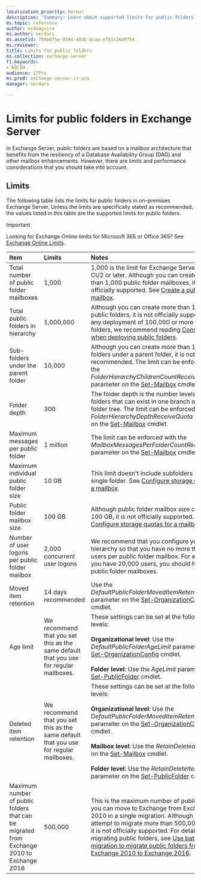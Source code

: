 ```yaml
---
localization_priority: Normal
description: 'Summary: Learn about supported limits for public folders in Exchange Server 2016 and Exchange Server 2019.'
ms.topic: reference
author: msdmaguire
ms.author: serdars
ms.assetid: 709b075e-9584-484b-bcaa-e781c26497b4
ms.reviewer:
title: Limits for public folders
ms.collection: exchange-server
f1.keywords:
- NOCSH
audience: ITPro
ms.prod: exchange-server-it-pro
manager: serdars

---
```


# Limits for public folders in Exchange Server

In Exchange Server, public folders are based on a mailbox architecture that benefits from the resiliency of a Database Availability Group (DAG) and other mailbox enhancements. However, there are limits and performance considerations that you should take into account.

## Limits

The following table lists the limits for public folders in on-premises Exchange Server. Unless the limits are specifically stated as recommended, the values listed in this table are the supported limits for public folders.

> [!IMPORTANT]
> Looking for Exchange Online limits for Microsoft 365 or Office 365? See [Exchange Online Limits](/office365/servicedescriptions/exchange-online-service-description/exchange-online-limits).

|**Item**|**Limits**|**Notes**|
|:-----|:-----|:-----|
|Total number of public folder mailboxes|1,000|1,000 is the limit for Exchange Server 2016 CU2 or later. Although you can create more than 1,000 public folder mailboxes, it is not officially supported. See [Create a public folder mailbox](create-public-folder-mailboxes.md).|
|Total public folders in hierarchy|1,000,000|Although you can create more than 1,000,000 public folders, it is not officially supported. For any deployment of 100,000 or more public folders, we recommend reading [Considerations when deploying public folders](deployment-considerations.md).|
|Sub-folders under the parent folder|10,000|Although you can create more than 1,000 sub-folders under a parent folder, it is not recommended. The limit can be enforced with the _FolderHierarchyChildrenCountReceiveQuota_ parameter on the [Set-Mailbox](/powershell/module/exchange/set-mailbox) cmdlet.|
|Folder depth|300|The folder depth is the number levels of nested folders that can exist in one branch of a public folder tree. The limit can be enforced with the _FolderHierarchyDepthReceiveQuota_ parameter on the [Set-Mailbox](/powershell/module/exchange/set-mailbox) cmdlet.|
|Maximum messages per public folder|1 million| The limit can be enforced with the _MailboxMessagesPerFolderCountRecieveQuota_ parameter on the [Set-Mailbox](/powershell/module/exchange/set-mailbox) cmdlet.|
|Maximum individual public folder size|10 GB|This limit doesn't include subfolders beneath a single folder. See [Configure storage quotas for a mailbox](../../recipients/user-mailboxes/storage-quotas.md).|
|Public folder mailbox size|100 GB|Although public folder mailbox size can exceed 100 GB, it is not officially supported. See [Configure storage quotas for a mailbox](../../recipients/user-mailboxes/storage-quotas.md).|
|Number of user logons per public folder mailbox|2,000 concurrent user logons|We recommend that you configure your hierarchy so that you have no more than 2,000 users per public folder mailbox. For example, if you have 20,000 users, you should have 10 public folder mailboxes.|
|Moved item retention|14 days recommended|Use the _DefaultPublicFolderMovedItemRetention_ parameter on the [Set-OrganizationConfig](/powershell/module/exchange/set-organizationconfig) cmdlet.|
|Age limit|We recommend that you set this as the same default that you use for regular mailboxes.|These settings can be set at the following levels:<br/><br/>**Organizational level**: Use the _DefaultPublicFolderAgeLimit_ parameter on the [Set-OrganizationConfig](/powershell/module/exchange/set-organizationconfig) cmdlet.<br/><br/>**Folder level**: Use the _AgeLimit_ parameter on the [Set-PublicFolder](/powershell/module/exchange/set-publicfolder) cmdlet.|
|Deleted item retention|We recommend that you set this as the same default that you use for regular mailboxes.|These settings can be set at the following levels:<br/><br/>**Organizational level**: Use the _DefaultPublicFolderMovedItemRetention_ parameter on the [Set-OrganizationConfig](/powershell/module/exchange/set-organizationconfig) cmdlet.<br/><br/>**Mailbox level**: Use the _RetainDeletedItemsFor_ on the [Set-Mailbox](/powershell/module/exchange/set-mailbox) cmdlet.<br/><br/>**Folder level**: Use the _RetainDeleteItemsFor_ parameter on the [Set-PublicFolder](/powershell/module/exchange/set-publicfolder) cmdlet.|
|Maximum number of public folders that can be migrated from Exchange 2010 to Exchange 2016|500,000|This is the maximum number of public folders you can move to Exchange from Exchange 2010 in a single migration. Although you can attempt to migrate more than 500,000 folders, it is not officially supported. For details on migrating public folders, see [Use batch migration to migrate public folders from Exchange 2010 to Exchange 2016](batch-migration-from-previous-versions.md).|